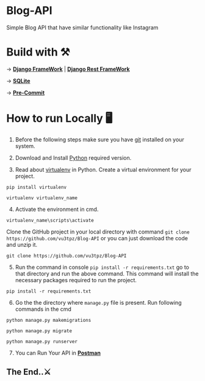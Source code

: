 # Blog-API

Simple Blog API that have similar functionality like Instagram

# Build with ⚒️

-> [**Django FrameWork**](https://www.djangoproject.com/) | [**Django Rest FrameWork**](https://www.django-rest-framework.org/)

-> [**SQLite**](https://www.sqlite.org/) 

-> [**Pre-Commit**](https://pre-commit.com/)

# How to run Locally 🖥️

1. Before the following steps make sure you have [git](https://git-scm.com/downloads) installed on your system.


2. Download and Install [Python](https://www.python.org/) required version.


3. Read about [virtualenv](https://docs.python.org/3/tutorial/venv.html) in Python. Create a virtual environment for your project.


```
pip install virtualenv
```
```
virtualenv virtualenv_name
```


4. Activate the environment in cmd.


```
virtualenv_name\scripts\activate
```

Clone the GitHub project in your local directory with command `git clone https://github.com/vu3tpz/Blog-API` or you can just download the code and unzip it. 


```
git clone https://github.com/vu3tpz/Blog-API
```


5. Run the command in console `pip install -r requirements.txt`  go to that directory and run the above command. This command will install the necessary packages required to run the project.


```
pip install -r requirements.txt
```


6. Go the the directory where `manage.py` file is present. Run following commands in the cmd


```
python manage.py makemigrations
```
```
python manage.py migrate
```
```
python manage.py runserver
```


7. You can Run Your API in [**Postman**](https://www.postman.com/)



## The End..⚔️
